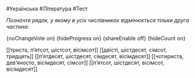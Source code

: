 #Українська #Література #Тест

*Позначте рядок, у якому в усіх числівниках відмінюється тільки друга частина:*

{noChangeVote on}
{hideProgress on}
{shareEnable off}
{hideCount on}

[[триста, п’ятсот, шістсот, вісімсот]]
[[двісті, шістдесят, сімсот, тридцять]]
[[п’ятдесят, шістдесят, сімдесят, вісімдесят]]
[[чотириста, дев’яносто, вісімдесят, сімсот]]
[[п’ятсот, шістдесят, вісімсот, вісімдесят]]
